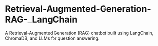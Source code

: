 # Retrieval-Augmented-Generation-RAG-_LangChain
A Retrieval-Augmented Generation (RAG) chatbot built using LangChain, ChromaDB, and LLMs for question answering.
